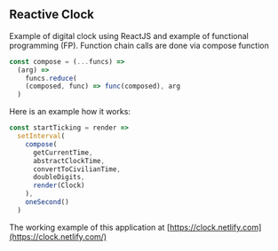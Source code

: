 ## Reactive Clock

Example of digital clock using ReactJS and example of functional programming (FP). Function chain calls are done via compose function

```javascript
const compose = (...funcs) =>
  (arg) =>
    funcs.reduce(
    (composed, func) => func(composed), arg
  )
```

Here is an example how it works:

```javascript
const startTicking = render =>
  setInterval(
    compose(
      getCurrentTime,
      abstractClockTime,
      convertToCivilianTime,
      doubleDigits,
      render(Clock)
    ),
    oneSecond()
  )
```

The working example of this application at [https://clock.netlify.com](https://clock.netlify.com/)